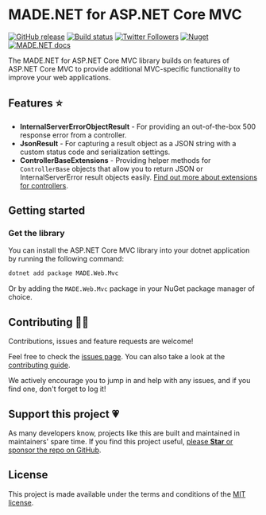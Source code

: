 # MADE.NET for ASP.NET Core MVC

[![GitHub release](https://img.shields.io/github/release/MADE-Apps/MADE.NET.svg)](https://github.com/MADE-Apps/MADE.NET/releases)
[![Build status](https://github.com/MADE-Apps/MADE.NET/actions/workflows/ci.yml/badge.svg?branch=main)](https://github.com/MADE-Apps/MADE.NET/actions/workflows/ci.yml)
[![Twitter Followers](https://img.shields.io/twitter/follow/jamesmcroft?label=follow%20%40jamesmcroft&style=flat)](https://twitter.com/jamesmcroft)
[![Nuget](https://img.shields.io/nuget/v/MADE.Web.Mvc.svg)](https://www.nuget.org/packages/MADE.Web.Mvc)
[![MADE.NET docs](https://img.shields.io/badge/docs-MADE.NET-blue.svg)](https://made-apps.github.io/MADE.NET/)

The MADE.NET for ASP.NET Core MVC library builds on features of ASP.NET Core MVC to provide additional MVC-specific functionality to improve your web applications.

## Features ⭐

- **InternalServerErrorObjectResult** - For providing an out-of-the-box 500 response error from a controller.
- **JsonResult** - For capturing a result object as a JSON string with a custom status code and serialization settings.
- **ControllerBaseExtensions** - Providing helper methods for `ControllerBase` objects that allow you to return JSON or InternalServerError result objects easily. [Find out more about extensions for controllers](https://made-apps.github.io/MADE.NET/api/MADE.Web.Mvc.Extensions.ControllerBaseExtensions.html).

## Getting started

### Get the library

You can install the ASP.NET Core MVC library into your dotnet application by running the following command:

```bash
dotnet add package MADE.Web.Mvc
```

Or by adding the `MADE.Web.Mvc` package in your NuGet package manager of choice.

## Contributing 🤝🏻

Contributions, issues and feature requests are welcome!

Feel free to check the [issues page](https://github.com/MADE-Apps/MADE.NET/issues). You can also take a look at the [contributing guide](https://github.com/MADE-Apps/MADE.NET/blob/main/CONTRIBUTING.md).

We actively encourage you to jump in and help with any issues, and if you find one, don't forget to log it!

## Support this project 💗

As many developers know, projects like this are built and maintained in maintainers' spare time. If you find this project useful, [please **Star** or sponsor the repo on GitHub](https://github.com/MADE-Apps/MADE.NET).

## License

This project is made available under the terms and conditions of the [MIT license](LICENSE).

